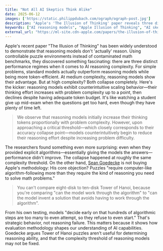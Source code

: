 ```yaml
---
title: "Not All AI Skeptics Think Alike"
date: 2025-06-12
images: ['https://static.philippdubach.com/ograph/ograph-post.jpg']
description: "Apple's 'The Illusion of Thinking' paper reveals three distinct performance regimes in AI reasoning models, showing they collapse at high complexity despite adequate resources, while critics argue the puzzle-based methodology may not accurately measure true reasoning capabilities."
keywords: ["AI reasoning models", "Apple Illusion of Thinking", "AI skeptics", "reasoning complexity", "Tower of Hanoi puzzles", "AI evaluation methodology", "thinking tokens", "algorithmic reasoning", "AI performance regimes", "reasoning failure", "AI capabilities assessment", "complexity threshold", "AI benchmarks", "Sean Goedecke", "AI scaling behavior"]
external_url: "https://ml-site.cdn-apple.com/papers/the-illusion-of-thinking.pdf"
---
```


Apple's recent paper "The Illusion of Thinking" has been widely understood to demonstrate that reasoning models don't 'actually' reason. Using controllable puzzle environments instead of contaminated math benchmarks, they discovered something fascinating: there are three distinct performance regimes when it comes to AI reasoning complexity. For simple problems, standard models actually outperform reasoning models while being more token-efficient. At medium complexity, reasoning models show their advantage. But at high complexity? Both collapse completely.
Here's the kicker: reasoning models exhibit counterintuitive scaling behavior—their thinking effort increases with problem complexity up to a point, then declines despite having adequate token budget. It's like watching a student give up mid-exam when the questions get too hard, even though they have plenty of time left.

>We observe that reasoning models initially increase their thinking tokens proportionally with problem complexity. However, upon approaching a critical threshold—which closely corresponds to their accuracy collapse point—models counterintuitively begin to reduce their reasoning effort despite increasing problem difficulty.

The researchers found something even more surprising: even when they provided explicit algorithms—essentially giving the models the answers—performance didn't improve. The collapse happened at roughly the same complexity threshold. On the other hand, [Sean Goedecke](https://www.seangoedecke.com/illusion-of-thinking/) is not buying Apple's methodology: His core objection? Puzzles "require computer-like algorithm-following more than they require the kind of reasoning you need to solve math problems."

>You can't compare eight-disk to ten-disk Tower of Hanoi, because you're comparing "can the model work through the algorithm" to "can the model invent a solution that avoids having to work through the algorithm".

From his own testing, models "decide early on that hundreds of algorithmic steps are too many to even attempt, so they refuse to even start." That's strategic behavior, not reasoning failure. This matters because it shows how evaluation methodology shapes our understanding of AI capabilities. Goedecke argues Tower of Hanoi puzzles aren't useful for determining reasoning ability, and that the complexity threshold of reasoning models may not be fixed.